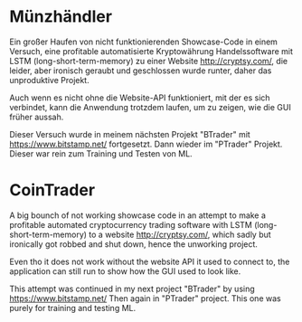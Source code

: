 # Münzhändler
Ein großer Haufen von nicht funktionierenden Showcase-Code in einem Versuch, eine profitable automatisierte Kryptowährung Handelssoftware mit LSTM (long-short-term-memory) zu einer Website http://cryptsy.com/, die leider, aber ironisch geraubt und geschlossen wurde runter, daher das unproduktive Projekt.

Auch wenn es nicht ohne die Website-API funktioniert, mit der es sich verbindet, kann die Anwendung trotzdem laufen, um zu zeigen, wie die GUI früher aussah.

Dieser Versuch wurde in meinem nächsten Projekt "BTrader" mit https://www.bitstamp.net/ fortgesetzt.
Dann wieder im "PTrader" Projekt. Dieser war rein zum Training und Testen von ML.




# CoinTrader
A big bounch of not working showcase code in an attempt to make a profitable automated cryptocurrency trading software with LSTM (long-short-term-memory) to a website http://cryptsy.com/, which sadly but ironically got robbed and shut down, hence the unworking project.

Even tho it does not work without the website API it used to connect to, the application can still run to show how the GUI used to look like.

This attempt was continued in my next project "BTrader" by using https://www.bitstamp.net/
Then again in "PTrader" project. This one was purely for training and testing ML.
